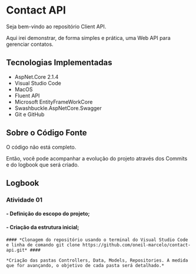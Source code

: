 # Contact API 
Seja bem-vindo ao repositório Client API.

Aqui irei demonstrar, de forma simples e prática, uma Web API para gerenciar contatos.

## Tecnologias Implementadas
* AspNet.Core 2.1.4
* Visual Studio Code
* MacOS
* Fluent API
* Microsoft EntityFrameWorkCore
* Swashbuckle.AspNetCore.Swagger
* Git e GitHub

## Sobre o Código Fonte

O código não está completo.

Então, você pode acompanhar a evolução do projeto através dos Commits e do logbook que será criado.


## Logbook

### **Atividade 01** ##

#### - Definição do escopo do projeto; ####
#### - Criação da estrutura inicial; ####
    
    #### *Clonagem do repositório usando o terminal do Visual Studio Code e linha de comando git clone https://github.com/oneil-marcelo/contact-api.git* ####

    *Criação das pastas Controllers, Data, Models, Repositories. A medida que for avançando, o objetivo de cada pasta será detalhado.*

